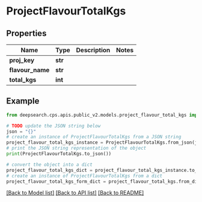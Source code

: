 # ProjectFlavourTotalKgs


## Properties

Name | Type | Description | Notes
------------ | ------------- | ------------- | -------------
**proj_key** | **str** |  | 
**flavour_name** | **str** |  | 
**total_kgs** | **int** |  | 

## Example

```python
from deepsearch.cps.apis.public_v2.models.project_flavour_total_kgs import ProjectFlavourTotalKgs

# TODO update the JSON string below
json = "{}"
# create an instance of ProjectFlavourTotalKgs from a JSON string
project_flavour_total_kgs_instance = ProjectFlavourTotalKgs.from_json(json)
# print the JSON string representation of the object
print(ProjectFlavourTotalKgs.to_json())

# convert the object into a dict
project_flavour_total_kgs_dict = project_flavour_total_kgs_instance.to_dict()
# create an instance of ProjectFlavourTotalKgs from a dict
project_flavour_total_kgs_form_dict = project_flavour_total_kgs.from_dict(project_flavour_total_kgs_dict)
```
[[Back to Model list]](../README.md#documentation-for-models) [[Back to API list]](../README.md#documentation-for-api-endpoints) [[Back to README]](../README.md)


